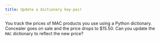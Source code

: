 ```yaml
---
title: Update a dictionary key-pair
---
```


You track the prices of MAC products you use using a Python dictionary. Concealer goes on sale and the price drops to \$15.50. Can you update the `MAC` dictionary to reflect the new price?
